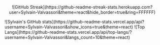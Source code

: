 <p align='center'> ![GitHub Streak](https://github-readme-streak-stats.herokuapp.com?user=Sylvain-Valvassori&theme=react&hide_border=true&ring=FFFFFF)
</p>
![Sylvain's GitHub stats](https://github-readme-stats.vercel.app/api?username=Sylvain-Valvassori&show_icons=true&theme=react)
![Top Langs](https://github-readme-stats.vercel.app/api/top-langs/?username=Sylvain-Valvassori&langs_count=10&theme=react)
